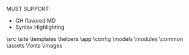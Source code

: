 MUST SUPPORT:

- GH flavored MD
- Syntax Highlighting




\src
	\site
		\templates
		\helpers
	\app
		\config
		\models
		\modules
		\common
	\assets
		\fonts
		\images